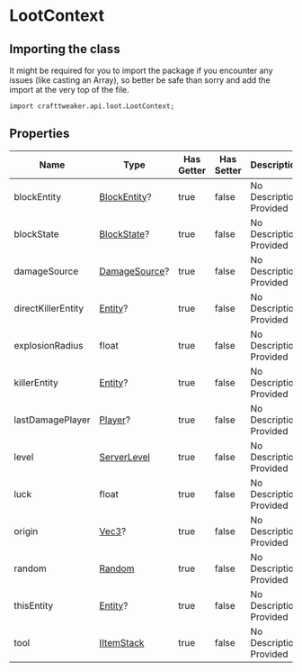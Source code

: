 # LootContext

## Importing the class

It might be required for you to import the package if you encounter any issues (like casting an Array), so better be safe than sorry and add the import at the very top of the file.
```zenscript
import crafttweaker.api.loot.LootContext;
```


## Properties

| Name | Type | Has Getter | Has Setter | Description |
|------|------|------------|------------|-------------|
| blockEntity | [BlockEntity](/vanilla/api/block/entity/BlockEntity)? | true | false | No Description Provided |
| blockState | [BlockState](/vanilla/api/block/BlockState)? | true | false | No Description Provided |
| damageSource | [DamageSource](/vanilla/api/world/DamageSource)? | true | false | No Description Provided |
| directKillerEntity | [Entity](/vanilla/api/entity/Entity)? | true | false | No Description Provided |
| explosionRadius | float | true | false | No Description Provided |
| killerEntity | [Entity](/vanilla/api/entity/Entity)? | true | false | No Description Provided |
| lastDamagePlayer | [Player](/vanilla/api/entity/type/player/Player)? | true | false | No Description Provided |
| level | [ServerLevel](/vanilla/api/world/ServerLevel) | true | false | No Description Provided |
| luck | float | true | false | No Description Provided |
| origin | [Vec3](/vanilla/api/util/math/Vec3)? | true | false | No Description Provided |
| random | [Random](/vanilla/api/util/math/Random) | true | false | No Description Provided |
| thisEntity | [Entity](/vanilla/api/entity/Entity)? | true | false | No Description Provided |
| tool | [IItemStack](/vanilla/api/item/IItemStack) | true | false | No Description Provided |

